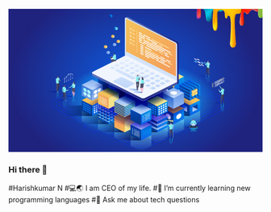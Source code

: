![ Hari TECH YT](https://github.com/HARISHKUMAR023/HARISHKUMAR023/blob/main/GIMG3.png)

### Hi there 👋
  #Harishkumar N
 #💻🌏 I am CEO of my life.
 #🌱 I’m currently learning  new programming languages
 #💬 Ask me about  tech questions


<!--
**HARISHKUMAR023/HARISHKUMAR023** is a ✨ _special_ ✨ repository because its `README.md` (this file) appears on your GitHub profile.

Here are some ideas to get you started:

- 🔭 I’m currently working on ...
- 🌱 I’m currently learning  new programming languages
- 👯 I’m looking to collaborate on ...
- 🤔 I’m looking for help with  ...
- 💬 Ask me about  tech questions
- 📫 How to reach me: 
- 😄 Pronouns: ...
- ⚡ Fun fact: ...
-->
